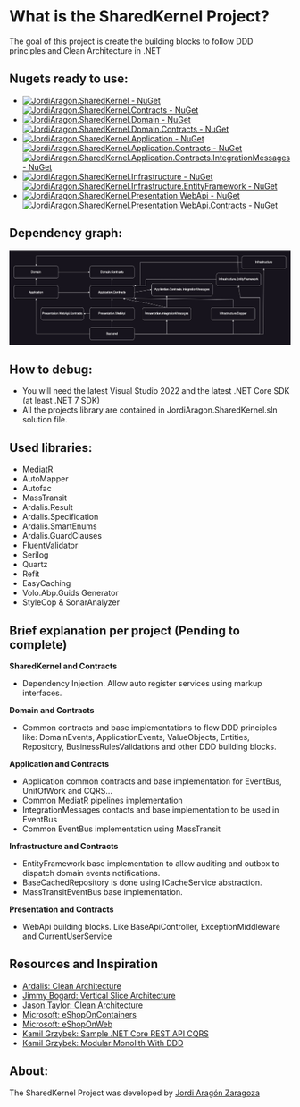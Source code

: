 What is the SharedKernel Project?
=====================
The goal of this project is create the building blocks to follow DDD principles and Clean Architecture in .NET 

## Nugets ready to use:

- [![JordiAragon.SharedKernel - NuGet](https://img.shields.io/nuget/v/JordiAragon.SharedKernel.svg?label=JordiAragon.SharedKernel%20-%20nuget)](https://www.nuget.org/packages/JordiAragon.SharedKernel)
[![JordiAragon.SharedKernel.Contracts - NuGet](https://img.shields.io/nuget/v/JordiAragon.SharedKernel.Contracts.svg?label=JordiAragon.SharedKernel.Contracts%20-%20nuget)](https://www.nuget.org/packages/JordiAragon.SharedKernel.Contracts)
- [![JordiAragon.SharedKernel.Domain - NuGet](https://img.shields.io/nuget/v/JordiAragon.SharedKernel.Domain.svg?label=JordiAragon.SharedKernel.Domain%20-%20nuget)](https://www.nuget.org/packages/JordiAragon.SharedKernel.Domain)
[![JordiAragon.SharedKernel.Domain.Contracts - NuGet](https://img.shields.io/nuget/v/JordiAragon.SharedKernel.Domain.Contracts.svg?label=JordiAragon.SharedKernel.Domain.Contracts%20-%20nuget)](https://www.nuget.org/packages/JordiAragon.SharedKernel.Domain.Contracts)
- [![JordiAragon.SharedKernel.Application - NuGet](https://img.shields.io/nuget/v/JordiAragon.SharedKernel.Application.svg?label=JordiAragon.SharedKernel.Application%20-%20nuget)](https://www.nuget.org/packages/JordiAragon.SharedKernel.Application)
[![JordiAragon.SharedKernel.Application.Contracts - NuGet](https://img.shields.io/nuget/v/JordiAragon.SharedKernel.Application.Contracts.svg?label=JordiAragon.SharedKernel.Application.Contracts%20-%20nuget)](https://www.nuget.org/packages/JordiAragon.SharedKernel.Application.Contracts)
[![JordiAragon.SharedKernel.Application.Contracts.IntegrationMessages - NuGet](https://img.shields.io/nuget/v/JordiAragon.SharedKernel.Application.Contracts.IntegrationMessages.svg?label=JordiAragon.SharedKernel.Application.Contracts.IntegrationMessages%20-%20nuget)](https://www.nuget.org/packages/JordiAragon.SharedKernel.Application.Contracts.IntegrationMessages)
- [![JordiAragon.SharedKernel.Infrastructure - NuGet](https://img.shields.io/nuget/v/JordiAragon.SharedKernel.Infrastructure.svg?label=JordiAragon.SharedKernel.Infrastructure%20-%20nuget)](https://www.nuget.org/packages/JordiAragon.SharedKernel.Infrastructure)
[![JordiAragon.SharedKernel.Infrastructure.EntityFramework - NuGet](https://img.shields.io/nuget/v/JordiAragon.SharedKernel.Infrastructure.EntityFramework.svg?label=JordiAragon.SharedKernel.Infrastructure.EntityFramework%20-%20nuget)](https://www.nuget.org/packages/JordiAragon.SharedKernel.Infrastructure.EntityFramework)
- [![JordiAragon.SharedKernel.Presentation.WebApi - NuGet](https://img.shields.io/nuget/v/JordiAragon.SharedKernel.Presentation.WebApi.svg?label=JordiAragon.SharedKernel.Presentation.WebApi%20-%20nuget)](https://www.nuget.org/packages/JordiAragon.SharedKernel.Presentation.WebApi)
[![JordiAragon.SharedKernel.Presentation.WebApi.Contracts - NuGet](https://img.shields.io/nuget/v/JordiAragon.SharedKernel.Presentation.WebApi.Contracts.svg?label=JordiAragon.SharedKernel.Presentation.WebApi.Contracts%20-%20nuget)](https://www.nuget.org/packages/JordiAragon.SharedKernel.Presentation.WebApi.Contracts)

## Dependency graph:

![JordiAragon.SharedKernel - Dependency graph](.\docs\ArchitectureDiagram.jpg)

## How to debug:
- You will need the latest Visual Studio 2022 and the latest .NET Core SDK (at least .NET 7 SDK)
- All the projects library are contained in JordiAragon.SharedKernel.sln solution file.

## Used libraries:

- MediatR
- AutoMapper
- Autofac
- MassTransit
- Ardalis.Result
- Ardalis.Specification
- Ardalis.SmartEnums
- Ardalis.GuardClauses
- FluentValidator
- Serilog
- Quartz
- Refit
- EasyCaching
- Volo.Abp.Guids Generator
- StyleCop & SonarAnalyzer

## Brief explanation per project (Pending to complete)

**SharedKernel and Contracts**
- Dependency Injection. Allow auto register services using markup interfaces.

**Domain and Contracts**
- Common contracts and base implementations to flow DDD principles like: DomainEvents, ApplicationEvents, ValueObjects, Entities, Repository, BusinessRulesValidations and other DDD building blocks.

**Application and Contracts**
- Application common contracts and base implementation for EventBus, UnitOfWork and CQRS...
- Common MediatR pipelines implementation 
- IntegrationMessages contacts and base implementation to be used in EventBus
- Common EventBus implementation using MassTransit

**Infrastructure and Contracts**
- EntityFramework base implementation to allow auditing and outbox to dispatch domain events notifications. 
- BaseCachedRepository is done using ICacheService abstraction.
- MassTransitEventBus base implementation.

**Presentation and Contracts**
- WebApi building blocks. Like BaseApiController, ExceptionMiddleware and CurrentUserService

## Resources and Inspiration

- <a href="https://github.com/ardalis/CleanArchitecture" target="_blank">Ardalis: Clean Architecture</a>
- <a href="https://www.youtube.com/watch?v=SUiWfhAhgQw" target="_blank">Jimmy Bogard: Vertical Slice Architecture</a>
- <a href="https://github.com/jasontaylordev/CleanArchitecture" target="_blank">Jason Taylor: Clean Architecture</a>
- <a href="https://github.com/dotnet-architecture/eShopOnContainers" target="_blank">Microsoft: eShopOnContainers</a>
- <a href="https://github.com/dotnet-architecture/eShopOnWeb" target="_blank">Microsoft: eShopOnWeb</a>
- <a href="https://github.com/kgrzybek/sample-dotnet-core-cqrs-api" target="_blank">Kamil Grzybek: Sample .NET Core REST API CQRS</a>
- <a href="https://github.com/kgrzybek/modular-monolith-with-ddd" target="_blank">Kamil Grzybek: Modular Monolith With DDD</a>

## About:

The SharedKernel Project was developed by <a href="https://www.linkedin.com/in/jordiaragonzaragoza/" target="_blank">Jordi Aragón Zaragoza</a> 